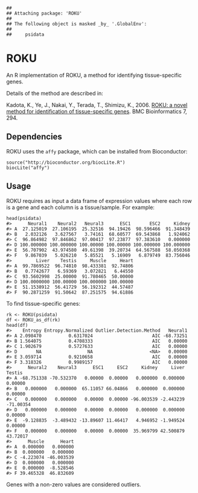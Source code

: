 <!-- README.md is generated from README.Rmd. Please edit that file -->


    ## 
    ## Attaching package: 'ROKU'
    ## 
    ## The following object is masked _by_ '.GlobalEnv':
    ## 
    ##     psidata

ROKU
====

An R implementation of ROKU, a method for identifying tissue-specific genes.

Details of the method are described in:

Kadota, K., Ye, J., Nakai, Y., Terada, T., Shimizu, K., 2006. [ROKU: a novel method for identification of tissue-specific genes](http://www.biomedcentral.com/1471-2105/7/294). BMC Bioinformatics 7, 294.

Dependencies
------------

ROKU uses the `affy` package, which can be installed from Bioconductor:

``` {.r}
source("http://bioconductor.org/biocLite.R")
biocLite("affy")
```

Usage
-----

ROKU requires as input a data frame of expression values where each row is a gene and each column is a tissue/sample. For example:

``` {.r}
head(psidata)
#>      Neural1    Neural2   Neural3      ESC1       ESC2     Kidney
#> A  27.125019  27.106195  25.32516  94.19426  98.596466  91.348439
#> B   2.032126   3.627567   3.74161  68.60577  69.543868   1.924062
#> C  96.864982  97.846862  97.00417  97.23877  97.383610   0.000000
#> D 100.000000 100.000000 100.00000 100.00000 100.000000 100.000000
#> E  56.707902  43.974580  49.61398  39.20734  64.567588  58.050368
#> F   9.867039   5.026210   5.85521   5.16909   6.879749  83.756046
#>         Liver    Testis     Muscle     Heart
#> A  99.7869522  96.74810  98.433381  92.74806
#> B   0.7742677   6.59369   3.072821   6.44550
#> C  93.5602998  25.00000  91.780465  50.00000
#> D 100.0000000 100.00000 100.000000 100.00000
#> E  51.1538912  56.41729  56.192312  44.57487
#> F  90.2871259  91.50642  87.251575  94.61886
```

To find tissue-specific genes:

``` {.r}
rk <- ROKU(psidata)
df <- ROKU_as_df(rk)
head(df)
#>    Entropy Entropy.Normalized Outlier.Detection.Method   Neural1
#> A 2.098470          0.6317024                      AIC -68.73251
#> B 1.564075          0.4708333                      AIC   0.00000
#> C 1.902679          0.5727633                      AIC   0.00000
#> D       NA                 NA                     <NA>   0.00000
#> E 3.059714          0.9210658                      AIC   0.00000
#> F 3.318326          0.9989157                      AIC   0.00000
#>      Neural2    Neural3      ESC1     ESC2     Kidney     Liver    Testis
#> A -68.751338 -70.532370   0.00000  0.00000   0.000000  0.000000   0.00000
#> B   0.000000   0.000000  65.11057 66.04866   0.000000  0.000000   0.00000
#> C   0.000000   0.000000   0.00000  0.00000 -96.003539 -2.443239 -71.00354
#> D   0.000000   0.000000   0.00000  0.00000   0.000000  0.000000   0.00000
#> E  -9.128835  -3.489432 -13.89607 11.46417   4.946952 -1.949524   0.00000
#> F   0.000000   0.000000   0.00000  0.00000  35.969799 42.500879  43.72017
#>      Muscle      Heart
#> A  0.000000   0.000000
#> B  0.000000   0.000000
#> C -4.223074 -46.003539
#> D  0.000000   0.000000
#> E  0.000000  -8.528546
#> F 39.465328  46.832609
```

Genes with a non-zero values are considered outliers.
